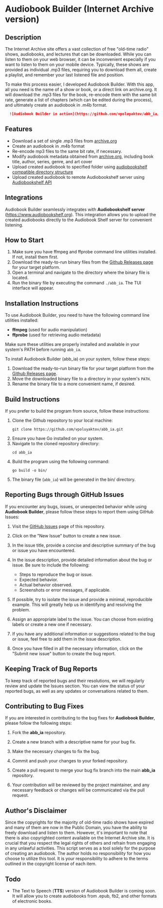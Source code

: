 # Audiobook Builder (Internet Archive version)

## Description

The Internet Archive site offers a vast collection of free "old-time radio" shows, audiobooks, and lectures that can be downloaded. While you can listen to them on your web browser, it can be inconvenient especially if you want to listen to them on your mobile device. Typically, these shows are provided as individual .mp3 files, requiring you to download them all, create a playlist, and remember your last listened file and position.

To make this process easier, I developed Audiobook Builder. With this app, all you need is the name of a show or book, or a direct link on archive.org. It will download the .mp3 files for the book, re-encode them with the same bit rate, generate a list of chapters (which can be edited during the process), and ultimately create an audiobook in .m4b format.

```markdown
  ![Audiobook Builder in action](https://github.com/vpoluyaktov/abb_ia/blob/master/assets/abb_ia.gif)
```

## Features

- Download a set of single .mp3 files from [archive.org](https://archive.org)
- Create an audiobook in .m4b format
- Re-encode mp3 files to the same bit rate, if necessary.
- Modify audiobook metadata obtained from [archive.org](https://archive.org), including book title, author, series, genre, and art cover
- Upload created audiobook to specified folder using [audiobookshelf compatible directory structure](https://www.audiobookshelf.org/docs/#book-directory-structure)
- Upload created audiobook to remote Audiobookshelf server using [Audiobookshelf API](https://api.audiobookshelf.org/)

## Integrations

Audiobook Builder seamlessly integrates with **Audiobookshelf server** (https://www.audiobookshelf.org). This integration allows you to upload the created audiobooks directly to the Audiobook Shelf server for convenient listening.

## How to Start

1. Make sure you have ffmpeg and ffprobe command line utilities installed. If not, install them first.
2. Download the ready-to-run binary files from the [Github Releases page](https://github.com/vpoluyaktov/abb_ia/releases) for your target platform.
3. Open a terminal and navigate to the directory where the binary file is located.
4. Run the binary file by executing the command `./abb_ia`. The TUI interface will appear.

## Installation Instructions

To use Audiobook Builder, you need to have the following command line utilities installed:

- **ffmpeg** (used for audio manipulation)
- **ffprobe** (used for retrieving audio metadata)

Make sure these utilities are properly installed and available in your system's PATH before running `abb_ia`.

To install Audiobook Builder (abb_ia) on your system, follow these steps:

1. Download the ready-to-run binary file for your target platform from the [Github Releases page](https://github.com/vpoluyaktov/abb_ia/releases).
2. Move the downloaded binary file to a directory in your system's `PATH`.
3. Rename the binary file to a more convenient name, if desired.

## Build Instructions

If you prefer to build the program from source, follow these instructions:

1. Clone the Github repository to your local machine:
   ```
   git clone https://github.com/vpoluyaktov/abb_ia.git
   ```
2. Ensure you have Go installed on your system.
3. Navigate to the cloned repository directory:
   ```
   cd abb_ia
   ```
4. Build the program using the following command:
   ```
   go build -o bin/
   ```
5. The binary file (`abb_ia`) will be generated in the bin/ directory.

## Reporting Bugs through GitHub Issues

If you encounter any bugs, issues, or unexpected behavior while using **Audiobook Builder**, please follow these steps to report them using GitHub Issues:

1. Visit the [GitHub Issues](https://github.com/vpoluyaktov/abb_ia/issues) page of this repository.

2. Click on the "New Issue" button to create a new issue.

3. In the issue title, provide a concise and descriptive summary of the bug or issue you have encountered.

4. In the issue description, provide detailed information about the bug or issue. Be sure to include the following:
   - Steps to reproduce the bug or issue.
   - Expected behavior.
   - Actual behavior observed.
   - Screenshots or error messages, if applicable.

5. If possible, try to isolate the issue and provide a minimal, reproducible example. This will greatly help us in identifying and resolving the problem.

6. Assign an appropriate label to the issue. You can choose from existing labels or create a new one if necessary.

7. If you have any additional information or suggestions related to the bug or issue, feel free to add them in the issue description.

8. Once you have filled in all the necessary information, click on the "Submit new issue" button to create the bug report.

## Keeping Track of Bug Reports

To keep track of reported bugs and their resolutions, we will regularly review and update the Issues section. You can view the status of your reported bugs, as well as any updates or conversations related to them.

## Contributing to Bug Fixes

If you are interested in contributing to the bug fixes for **Audiobook Builder**, please follow the following steps:

1. Fork the **abb_ia** repository.

2. Create a new branch with a descriptive name for your bug fix.

3. Make the necessary changes to fix the bug.

4. Commit and push your changes to your forked repository.

5. Create a pull request to merge your bug fix branch into the main **abb_ia** repository.

6. Your contribution will be reviewed by the project maintainer, and any necessary feedback or changes will be communicated via the pull request.

## Author's Disclaimer

Since the copyrights for the majority of old-time radio shows have expired and many of them are now in the Public Domain, you have the ability to freely download and listen to them. However, it's important to note that there is also copyrighted content available on the Internet Archive site. It is crucial that you respect the legal rights of others and refrain from engaging in any unlawful activities. This script serves as a tool solely for the purpose of creating an audiobook. The author holds no responsibility for how you choose to utilize this tool. It is your responsibility to adhere to the terms outlined in the copyright license of each item.

## Todo
- The Text to Speech (**TTS**) version of Audiobook Builder is coming soon. It will allow you to create audiobooks from .epub, fb2, and other formats of electronic books.


